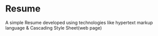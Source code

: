 # Resume
A simple Resume developed using technologies like hypertext markup language & Cascading Style Sheet(web page)
